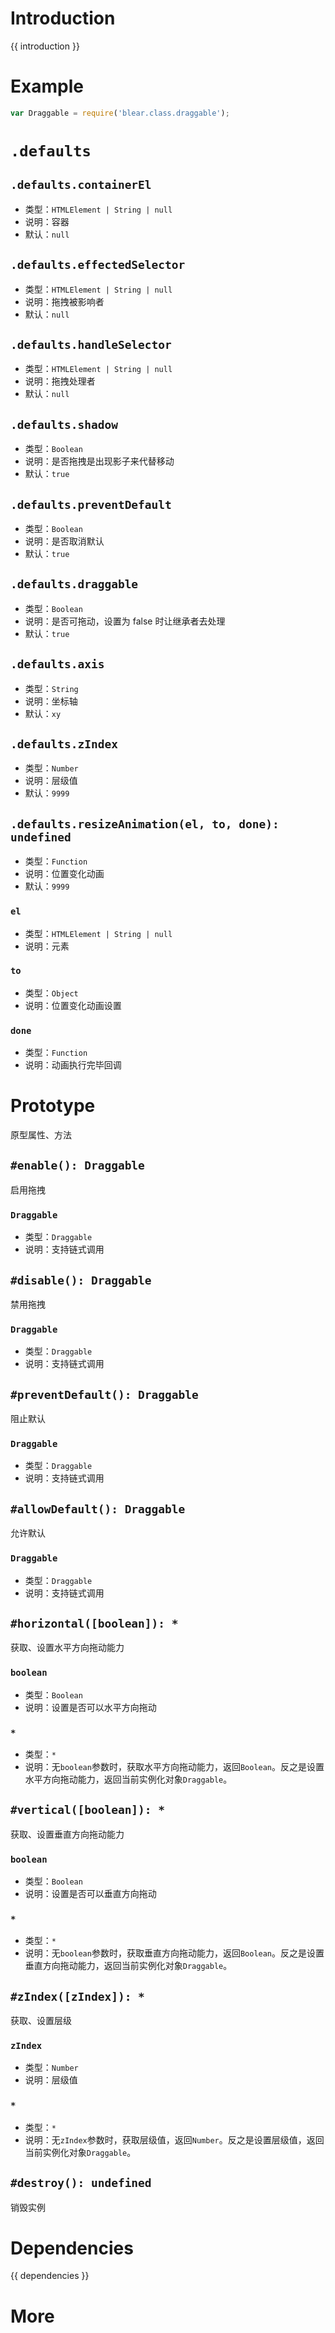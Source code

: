 # Introduction
{{ introduction }}


# Example
```js
var Draggable = require('blear.class.draggable');
```

# `.defaults`
## `.defaults.containerEl`
- 类型：`HTMLElement | String | null`
- 说明：容器
- 默认：`null`

## `.defaults.effectedSelector`
- 类型：`HTMLElement | String | null`
- 说明：拖拽被影响者
- 默认：`null`

## `.defaults.handleSelector`
- 类型：`HTMLElement | String | null`
- 说明：拖拽处理者
- 默认：`null`

## `.defaults.shadow`
- 类型：`Boolean`
- 说明：是否拖拽是出现影子来代替移动
- 默认：`true`

## `.defaults.preventDefault`
- 类型：`Boolean`
- 说明：是否取消默认
- 默认：`true`

## `.defaults.draggable`
- 类型：`Boolean`
- 说明：是否可拖动，设置为 false 时让继承者去处理
- 默认：`true`

## `.defaults.axis`
- 类型：`String`
- 说明：坐标轴
- 默认：`xy`

## `.defaults.zIndex`
- 类型：`Number`
- 说明：层级值
- 默认：`9999`

## `.defaults.resizeAnimation(el, to, done): undefined`
- 类型：`Function`
- 说明：位置变化动画
- 默认：`9999`

### `el`
- 类型：`HTMLElement | String | null`
- 说明：元素

### `to`
- 类型：`Object`
- 说明：位置变化动画设置

### `done`
- 类型：`Function`
- 说明：动画执行完毕回调

# Prototype
原型属性、方法


## `#enable(): Draggable`
启用拖拽

### `Draggable`
- 类型：`Draggable`
- 说明：支持链式调用

## `#disable(): Draggable`
禁用拖拽

### `Draggable`
- 类型：`Draggable`
- 说明：支持链式调用

## `#preventDefault(): Draggable`
阻止默认

### `Draggable`
- 类型：`Draggable`
- 说明：支持链式调用

## `#allowDefault(): Draggable`
允许默认

### `Draggable`
- 类型：`Draggable`
- 说明：支持链式调用

## `#horizontal([boolean]): *`
获取、设置水平方向拖动能力

### `boolean`
- 类型：`Boolean`
- 说明：设置是否可以水平方向拖动

### `*`
- 类型：`*`
- 说明：无`boolean`参数时，获取水平方向拖动能力，返回`Boolean`。反之是设置水平方向拖动能力，返回当前实例化对象`Draggable`。

## `#vertical([boolean]): *`
获取、设置垂直方向拖动能力

### `boolean`
- 类型：`Boolean`
- 说明：设置是否可以垂直方向拖动

### `*`
- 类型：`*`
- 说明：无`boolean`参数时，获取垂直方向拖动能力，返回`Boolean`。反之是设置垂直方向拖动能力，返回当前实例化对象`Draggable`。

## `#zIndex([zIndex]): *`
获取、设置层级

### `zIndex`
- 类型：`Number`
- 说明：层级值

### `*`
- 类型：`*`
- 说明：无`zIndex`参数时，获取层级值，返回`Number`。反之是设置层级值，返回当前实例化对象`Draggable`。

## `#destroy(): undefined`
销毁实例



# Dependencies
{{ dependencies }}





# More

